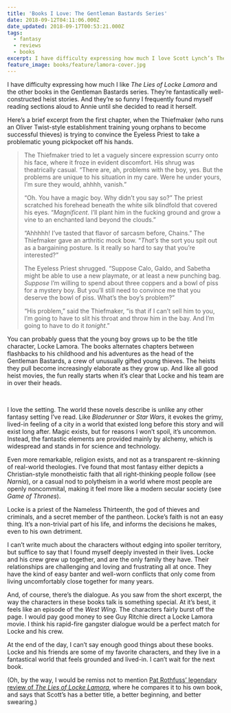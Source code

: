 ```yaml
---
title: 'Books I Love: The Gentleman Bastards Series'
date: 2018-09-12T04:11:06.000Z
date_updated: 2018-09-17T00:53:21.000Z
tags:
  - fantasy
  - reviews
  - books
excerpt: I have difficulty expressing how much I love Scott Lynch’s The Lies of Locke Lamora and all the other books in the Gentleman Bastards series. They’re fantastically well-constructed and funny heist stories.
feature_image: books/feature/lamora-cover.jpg
---
```


I have difficulty expressing how much I like _The Lies of Locke Lamora_ and the other books in the Gentleman Bastards series. They’re fantastically well-constructed heist stories. And they’re so funny I frequently found myself reading sections aloud to Annie until she decided to read it herself.

Here’s a brief excerpt from the first chapter, when the Thiefmaker (who runs an Oliver Twist-style establishment training young orphans to become successful thieves) is trying to convince the Eyeless Priest to take a problematic young pickpocket off his hands.

> The Thiefmaker tried to let a vaguely sincere expression scurry onto his face, where it froze in evident discomfort. His shrug was theatrically casual. “There are, ah, problems with the boy, yes. But the problems are unique to his situation in my care. Were he under yours, I’m sure they would, ahhhh, vanish.”
>
> “Oh. You have a magic boy. Why didn’t you say so?” The priest scratched his forehead beneath the white silk blindfold that covered his eyes. “_Magnificent_. I’ll plant him in the fucking ground and grow a vine to an enchanted land beyond the clouds.”
>
> “Ahhhhh! I’ve tasted that flavor of sarcasm before, Chains.” The Thiefmaker gave an arthritic mock bow. “_That’s_ the sort you spit out as a bargaining posture. Is it really so hard to say that you’re interested?”
>
> The Eyeless Priest shrugged. “Suppose Calo, Galdo, and Sabetha might be able to use a new playmate, or at least a new punching bag. _Suppose_ I’m willing to spend about three coppers and a bowl of piss for a mystery boy. But you’ll still need to convince me that you deserve the bowl of piss. What’s the boy’s problem?”
>
> “His problem,” said the Thiefmaker, “is that if I can’t sell him to you, I’m going to have to slit his throat and throw him in the bay. And I’m going to have to do it _tonight_.”

You can probably guess that the young boy grows up to be the title character, Locke Lamora. The books alternates chapters between flashbacks to his childhood and his adventures as the head of the Gentleman Bastards, a crew of unusually gifted young thieves. The heists they pull become increasingly elaborate as they grow up. And like all good heist movies, the fun really starts when it’s clear that Locke and his team are in over their heads.

<img webc:is="eleventy-image" :src="imgPath('books/lamora1.jpg')" alt="">

<img webc:is="eleventy-image" :src="imgPath('books/lamora2.jpg')" alt="">

<img webc:is="eleventy-image" :src="imgPath('books/lamora3.jpg')" alt="">

I love the setting. The world these novels describe is unlike any other fantasy setting I’ve read. Like _Bladerunner_ or _Star Wars_, it evokes the grimy, lived-in feeling of a city in a world that existed long before this story and will exist long after. Magic exists, but for reasons I won’t spoil, it’s uncommon. Instead, the fantastic elements are provided mainly by alchemy, which is widespread and stands in for science and technology.

Even more remarkable, religion exists, and not as a transparent re-skinning of real-world theologies. I’ve found that most fantasy either depicts a Christian-style monotheistic faith that all right-thinking people follow (see _Narnia_), or a casual nod to polytheism in a world where most people are openly noncommital, making it feel more like a modern secular society (see _Game of Thrones_).

Locke is a priest of the Nameless Thirteenth, the god of thieves and criminals, and a secret member of the pantheon. Locke’s faith is not an easy thing. It’s a non-trivial part of his life, and informs the decisions he makes, even to his own detriment.

I can’t write much about the characters without edging into spoiler territory, but suffice to say that I found myself deeply invested in their lives. Locke and his crew grew up together, and are the only family they have. Their relationships are challenging and loving and frustrating all at once. They have the kind of easy banter and well-worn conflicts that only come from living uncomfortably close together for many years.

And, of course, there’s the dialogue. As you saw from the short excerpt, the way the characters in these books talk is something special. At it’s best, it feels like an episode of the _West Wing_. The characters fairly burst off the page. I would pay good money to see Guy Ritchie direct a Locke Lamora movie. I think his rapid-fire gangster dialogue would be a perfect match for Locke and his crew.

At the end of the day, I can’t say enough good things about these books. Locke and his friends are some of my favorite characters, and they live in a fantastical world that feels grounded and lived-in. I can’t wait for the next book.

(Oh, by the way, I would be remiss not to mention [Pat Rothfuss’ legendary review of _The Lies of Locke Lamora_](https://www.goodreads.com/review/show/99607064), where he compares it to his own book, and says that Scott’s has a better title, a better beginning, and better swearing.)
